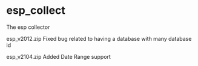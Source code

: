 # esp_collect
The esp collector

esp_v2012.zip
Fixed bug related to having a database with many database id

esp_v2104.zip
Added Date Range support


